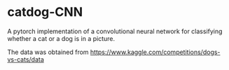 # catdog-CNN

A pytorch implementation of a convolutional neural network for classifying whether a cat or a dog is in a picture.

The data was obtained from https://www.kaggle.com/competitions/dogs-vs-cats/data

